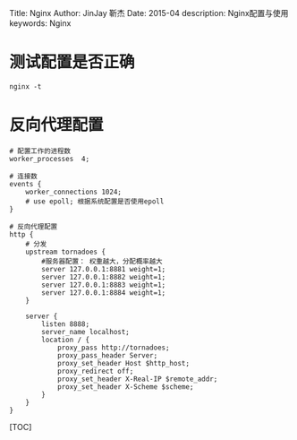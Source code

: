 Title:   Nginx
Author: JinJay 靳杰
Date:    2015-04
description: Nginx配置与使用
keywords: Nginx


# 测试配置是否正确
`nginx -t`

# 反向代理配置
```
# 配置工作的进程数
worker_processes  4;

# 连接数
events {
    worker_connections 1024;
    # use epoll; 根据系统配置是否使用epoll
}

# 反向代理配置
http {
    # 分发
    upstream tornadoes {
        #服务器配置： 权重越大，分配概率越大
        server 127.0.0.1:8881 weight=1;
        server 127.0.0.1:8882 weight=1;
        server 127.0.0.1:8883 weight=1;
        server 127.0.0.1:8884 weight=1;
    }

    server {
        listen 8888;
        server_name localhost;
        location / {
            proxy_pass http://tornadoes;
            proxy_pass_header Server;
            proxy_set_header Host $http_host;
            proxy_redirect off;
            proxy_set_header X-Real-IP $remote_addr;
            proxy_set_header X-Scheme $scheme;
        }
    }
}
```

[TOC]
